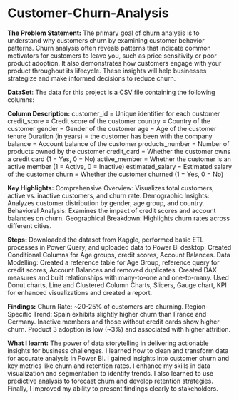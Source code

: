 # Customer-Churn-Analysis

**The Problem Statement:**
The primary goal of churn analysis is to understand why customers churn by examining customer behavior patterns. Churn analysis often reveals patterns that indicate common motivators for customers to leave you, such as price sensitivity or poor product adoption. It also demonstrates how customers engage with your product throughout its lifecycle. These insights will help businesses strategize and make informed decisions to reduce churn.

**DataSet**:
The data for this project is a CSV file containing the following columns:

**Column Description:**
  customer_id = Unique identifier for each customer
  credit_score = Credit score of the customer
  country = Country of the customer
  gender = Gender of the customer
  age = Age of the customer
  tenure Duration (in years) = the customer has been with the company
  balance = Account balance of the customer
  products_number = Number of products owned by the customer
  credit_card = Whether the customer owns a credit card (1 = Yes, 0 = No)
  active_member = Whether the customer is an active member (1 = Active, 0 = Inactive)
  estimated_salary = Estimated salary of the customer
  churn = Whether the customer churned (1 = Yes, 0 = No)

**Key Highlights:**
  Comprehensive Overview: Visualizes total customers, active vs. inactive customers, and churn rate.
  Demographic Insights: Analyzes customer distribution by gender, age group, and country.
  Behavioral Analysis: Examines the impact of credit scores and account balances on churn.
  Geographical Breakdown: Highlights churn rates across different cities.

**Steps:**
  Downloaded the dataset from Kaggle, performed basic ETL processes in Power Query, and uploaded data to Power BI desktop.
  Created Conditional Columns for Age groups, credit scores, Account Balances.
  Data Modelling: Created a reference table for Age Group, reference query for credit scores, Account Balances and removed duplicates.
  Created DAX measures and built relationships with many-to-one and one-to-many.
  Used Donut charts, Line and Clustered Column Charts, Slicers, Gauge chart, KPI for enhanced visualizations and created a report.
   
**Findings:**
  Churn Rate: ~20-25% of customers are churning.
  Region-Specific Trend: Spain exhibits slightly higher churn than France and Germany.
  Inactive members and those without credit cards show higher churn.
  Product 3 adoption is low (~3%) and associated with higher attrition.

**What I learnt:**
  The power of data storytelling in delivering actionable insights for business challenges. I learned how to clean and transform data for accurate analysis in Power BI. I gained insights into customer churn and     key metrics like churn and retention rates. I enhance my skills in data visualization and segmentation to identify trends. I also learned to use predictive analysis to forecast churn and develop retention         strategies. Finally, I improved my ability to present findings clearly to stakeholders.

